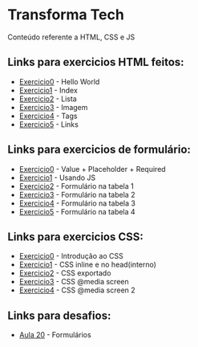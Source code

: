 # Transforma Tech

Conteúdo referente a HTML, CSS e JS

## Links para exercicios HTML feitos:
- [Exercicio0](/html-css-js/projeto-html/hello.html) - Hello World
- [Exercicio1](./projeto-html/index.html) - Index
- [Exercicio2](/html-css-js/projeto-html/exercicio3.html) - Lista
- [Exercicio3](/html-css-js/projeto-html/exercicio4.html) - Imagem
- [Exercicio4](/html-css-js/projeto-html/exercicios-tag.html) - Tags
- [Exercicio5](/html-css-js/projeto-html/exercicios-links.html) - Links

## Links para exercicios de formulário:
- [Exercicio0](/html-css-js/projeto-html/inicio-ao-form1.html) - Value + Placeholder + Required 
- [Exercicio1](/html-css-js/projeto-html/inicio-ao-form2.html) - Usando JS
- [Exercicio2](/html-css-js/projeto-html/exercicios-form.html) - Formulário na tabela 1
- [Exercicio3](/html-css-js/projeto-html/exercicios-form2.html) - Formulário na tabela 2
- [Exercicio4](/html-css-js/projeto-html/exercicios-form3.html) - Formulário na tabela 3
- [Exercicio5](/html-css-js/projeto-html/exercicios-form4.html) - Formulário na tabela 4

## Links para exercicios CSS:
- [Exercicio0](./projeto-css/inicio-ao-css.html) - Introdução ao CSS
- [Exercicio1](./projeto-css/css-inline-interno.html) - CSS inline e no head(interno)
- [Exercicio2](./projeto-css/css-externo.html) - CSS exportado
- [Exercicio3](./projeto-css/media-css.html) - CSS @media screen
- [Exercicio4](./projeto-css/media-css2.html) - CSS @media screen 2


## Links para desafios:
- [Aula 20](/html-css-js/projeto-html/desafios/aula-20/) - Formulários